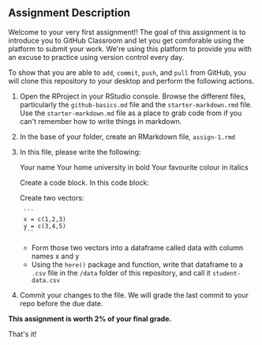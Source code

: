 ## Assignment Description

Welcome to your very first assignment!! The goal of this assignment is to introduce you to GitHub Classroom and let you get comforable using the platform to submit your work. We're using this platform to provide you with an excuse to practice using version control every day. 

To show that you are able to `add`, `commit`, `push`, and `pull` from GitHub, you will clone this repository to your desktop and perform the following actions.

1. Open the RProject in your RStudio console. Browse the different files, particularly the `github-basics.md` file and the `starter-markdown.rmd` file. Use the `starter-markdown.md` file as a place to grab code from if you can't remember how to write things in markdown. 
2. In the base of your folder, create an RMarkdown file, `assign-1.rmd`
3. In this file, please write the following:

    Your name
    Your home university in bold
    Your favourite colour in italics

    Create a code block. In this code block:

      Create two vectors:
        
        ```
        x = c(1,2,3)
        y = c(3,4,5)
        ```
    - Form those two vectors into a dataframe called data with column names x and y
    - Using the `here()` package and function, write that dataframe to a `.csv` file in the `/data` folder of this repository, and call it `student-data.csv`

4. Commit your changes to the file. We will grade the last commit to your repo before the due date. 

**This assignment is worth 2% of your final grade.**

That's it!


